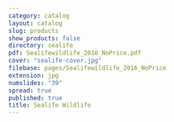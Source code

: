 ```yaml
---
category: catalog
layout: catalog
slug: products
show_products: false
directory: sealife
pdf: Sealifewildlife_2016_NoPrice.pdf
cover: "sealife-cover.jpg"
filebase: pages/Sealifewildlife_2016_NoPrice
extension: jpg
numslides: "39"
spread: true
published: true
title: Sealife Wildlife
---
```


